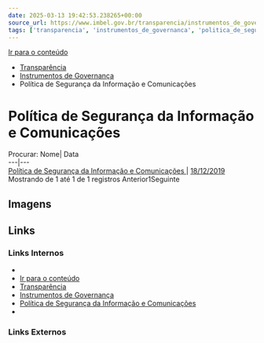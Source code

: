 ```yaml
---
date: 2025-03-13 19:42:53.238265+00:00
source_url: https://www.imbel.gov.br/transparencia/instrumentos_de_governanca/politica_de_seguranca_da_informacao_e_comunicacoes
tags: ['transparencia', 'instrumentos_de_governanca', 'politica_de_seguranca_da_informacao_e_comunicacoes']
---
```


[](https://www.imbel.gov.br/transparencia/instrumentos_de_governanca/politica_de_seguranca_da_informacao_e_comunicacoes)
[Ir para o conteúdo](https://www.imbel.gov.br/transparencia/instrumentos_de_governanca/politica_de_seguranca_da_informacao_e_comunicacoes#conteudo)
  * [ Transparência](https://www.imbel.gov.br/transparencia)
  * [ Instrumentos de Governança](https://www.imbel.gov.br/transparencia/instrumentos_de_governanca)
  * Política de Segurança da Informação e Comunicações


# Política de Segurança da Informação e Comunicações
Procurar:
Nome| Data  
---|---  
[ Política de Segurança da Informação e Comunicações ](https://www.imbel.gov.br/storage/transparencia/1721758608.pdf) | [18/12/2019](https://www.imbel.gov.br/storage/transparencia/1721758608.pdf)  
Mostrando de 1 até 1 de 1 registros
Anterior1Seguinte
[ ](https://www.imbel.gov.br/transparencia/instrumentos_de_governanca/politica_de_seguranca_da_informacao_e_comunicacoes#home)


## Imagens



## Links

### Links Internos

- [](https://www.imbel.gov.br/transparencia/instrumentos_de_governanca/politica_de_seguranca_da_informacao_e_comunicacoes)
- [Ir para o conteúdo](https://www.imbel.gov.br/transparencia/instrumentos_de_governanca/politica_de_seguranca_da_informacao_e_comunicacoes#conteudo)
- [Transparência](https://www.imbel.gov.br/transparencia)
- [Instrumentos de Governança](https://www.imbel.gov.br/transparencia/instrumentos_de_governanca)
- [Política de Segurança da Informação e Comunicações](https://www.imbel.gov.br/storage/transparencia/1721758608.pdf)
- [](https://www.imbel.gov.br/transparencia/instrumentos_de_governanca/politica_de_seguranca_da_informacao_e_comunicacoes#home)

### Links Externos


